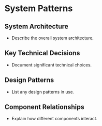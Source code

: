 # System Patterns

## System Architecture

- Describe the overall system architecture.

## Key Technical Decisions

- Document significant technical choices.

## Design Patterns

- List any design patterns in use.

## Component Relationships

- Explain how different components interact.
